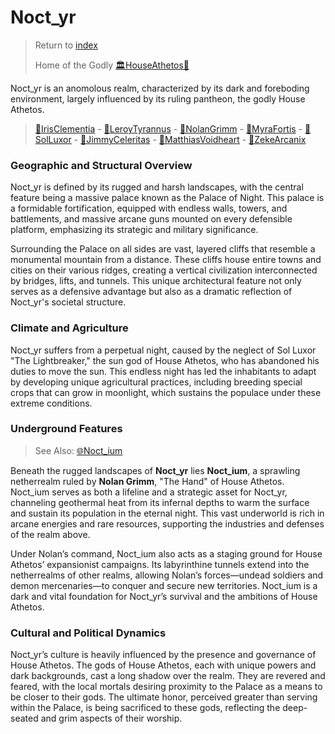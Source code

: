 # Noct_yr

> Return to [index](index.md)
>
> Home of the Godly [🏛HouseAthetos🖤](🏛HouseAthetos🖤.md)


Noct_yr is an anomolous realm, characterized by its dark and foreboding environment, largely influenced by its ruling pantheon, the godly House Athetos.

> [🖤IrisClementia](🖤IrisClementia.md) - [🖤LeroyTyrannus](🖤LeroyTyrannus.md) - [🖤NolanGrimm](🖤NolanGrimm.md) - [🖤MyraFortis](🖤MyraFortis.md) - [🖤SolLuxor](🖤SolLuxor.md) - [🖤JimmyCeleritas](🖤JimmyCeleritas.md) - [🖤MatthiasVoidheart](🖤MatthiasVoidheart.md) - [🖤ZekeArcanix](🖤ZekeArcanix.md)

### Geographic and Structural Overview

Noct_yr is defined by its rugged and harsh landscapes, with the central feature being a massive palace known as the Palace of Night. This palace is a formidable fortification, equipped with endless walls, towers, and battlements, and massive arcane guns mounted on every defensible platform, emphasizing its strategic and military significance.

Surrounding the Palace on all sides are vast, layered cliffs that resemble a monumental mountain from a distance. These cliffs house entire towns and cities on their various ridges, creating a vertical civilization interconnected by bridges, lifts, and tunnels. This unique architectural feature not only serves as a defensive advantage but also as a dramatic reflection of Noct_yr's societal structure.

### Climate and Agriculture

Noct_yr suffers from a perpetual night, caused by the neglect of Sol Luxor "The Lightbreaker," the sun god of House Athetos, who has abandoned his duties to move the sun. This endless night has led the inhabitants to adapt by developing unique agricultural practices, including breeding special crops that can grow in moonlight, which sustains the populace under these extreme conditions.

### Underground Features

> See Also: [🌐Noct_ium](🌐Noct_ium.md)

Beneath the rugged landscapes of **Noct_yr** lies **Noct_ium**, a sprawling netherrealm ruled by **Nolan Grimm**, "The Hand" of House Athetos. Noct_ium serves as both a lifeline and a strategic asset for Noct_yr, channeling geothermal heat from its infernal depths to warm the surface and sustain its population in the eternal night. This vast underworld is rich in arcane energies and rare resources, supporting the industries and defenses of the realm above.

Under Nolan’s command, Noct_ium also acts as a staging ground for House Athetos’ expansionist campaigns. Its labyrinthine tunnels extend into the netherrealms of other realms, allowing Nolan’s forces—undead soldiers and demon mercenaries—to conquer and secure new territories. Noct_ium is a dark and vital foundation for Noct_yr’s survival and the ambitions of House Athetos.

### Cultural and Political Dynamics

Noct_yr’s culture is heavily influenced by the presence and governance of House Athetos. The gods of House Athetos, each with unique powers and dark backgrounds, cast a long shadow over the realm. They are revered and feared, with the local mortals desiring proximity to the Palace as a means to be closer to their gods. The ultimate honor, perceived greater than serving within the Palace, is being sacrificed to these gods, reflecting the deep-seated and grim aspects of their worship.